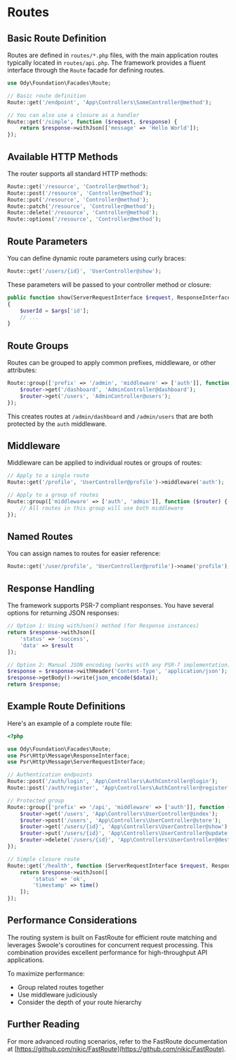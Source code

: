# Routes

## Basic Route Definition

Routes are defined in `routes/*.php` files, with the main application routes typically located in `routes/api.php`.
The framework provides a fluent interface through the `Route` facade for defining routes.

```php
use Ody\Foundation\Facades\Route;

// Basic route definition
Route::get('/endpoint', 'App\Controllers\SomeController@method');

// You can also use a closure as a handler
Route::get('/simple', function ($request, $response) {
    return $response->withJson(['message' => 'Hello World']);
});
```

## Available HTTP Methods

The router supports all standard HTTP methods:

```php
Route::get('/resource', 'Controller@method');
Route::post('/resource', 'Controller@method');
Route::put('/resource', 'Controller@method');
Route::patch('/resource', 'Controller@method');
Route::delete('/resource', 'Controller@method');
Route::options('/resource', 'Controller@method');
```

## Route Parameters

You can define dynamic route parameters using curly braces:

```php
Route::get('/users/{id}', 'UserController@show');
```

These parameters will be passed to your controller method or closure:

```php
public function show(ServerRequestInterface $request, ResponseInterface $response, array $args)
{
    $userId = $args['id'];
    // ...
}
```

## Route Groups

Routes can be grouped to apply common prefixes, middleware, or other attributes:

```php
Route::group(['prefix' => '/admin', 'middleware' => ['auth']], function ($router) {
    $router->get('/dashboard', 'AdminController@dashboard');
    $router->get('/users', 'AdminController@users');
});
```

This creates routes at `/admin/dashboard` and `/admin/users` that are both protected by the `auth` middleware.

## Middleware

Middleware can be applied to individual routes or groups of routes:

```php
// Apply to a single route
Route::get('/profile', 'UserController@profile')->middleware('auth');

// Apply to a group of routes
Route::group(['middleware' => ['auth', 'admin']], function ($router) {
    // All routes in this group will use both middleware
});
```

## Named Routes

You can assign names to routes for easier reference:

```php
Route::get('/user/profile', 'UserController@profile')->name('profile');
```

## Response Handling

The framework supports PSR-7 compliant responses. You have several options for returning JSON responses:

```php
// Option 1: Using withJson() method (for Response instances)
return $response->withJson([
    'status' => 'success',
    'data' => $result
]);

// Option 2: Manual JSON encoding (works with any PSR-7 implementation)
$response = $response->withHeader('Content-Type', 'application/json');
$response->getBody()->write(json_encode($data));
return $response;
```

## Example Route Definitions

Here's an example of a complete route file:

```php
<?php

use Ody\Foundation\Facades\Route;
use Psr\Http\Message\ResponseInterface;
use Psr\Http\Message\ServerRequestInterface;

// Authentication endpoints
Route::post('/auth/login', 'App\Controllers\AuthController@login');
Route::post('/auth/register', 'App\Controllers\AuthController@register');

// Protected group
Route::group(['prefix' => '/api', 'middleware' => ['auth']], function ($router) {
    $router->get('/users', 'App\Controllers\UserController@index');
    $router->post('/users', 'App\Controllers\UserController@store');
    $router->get('/users/{id}', 'App\Controllers\UserController@show');
    $router->put('/users/{id}', 'App\Controllers\UserController@update');
    $router->delete('/users/{id}', 'App\Controllers\UserController@destroy');
});

// Simple closure route
Route::get('/health', function (ServerRequestInterface $request, ResponseInterface $response) {
    return $response->withJson([
        'status' => 'ok',
        'timestamp' => time()
    ]);
});
```

## Performance Considerations

The routing system is built on FastRoute for efficient route matching and leverages Swoole's coroutines for concurrent
request processing. This combination provides excellent performance for high-throughput API applications.

To maximize performance:

- Group related routes together
- Use middleware judiciously
- Consider the depth of your route hierarchy

## Further Reading

For more advanced routing scenarios, refer to the FastRoute documentation
at [https://github.com/nikic/FastRoute](https://github.com/nikic/FastRoute).